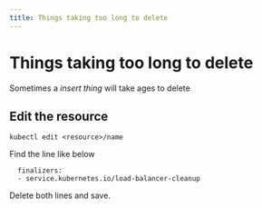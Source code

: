 ```yaml
---
title: Things taking too long to delete
---
```


# Things taking too long to delete

Sometimes a _insert thing_ will take ages to delete

## Edit the resource

```shell
kubectl edit <resource>/name
```

Find the line like below

```text
  finalizers:
  - service.kubernetes.io/load-balancer-cleanup
```

Delete both lines and save.